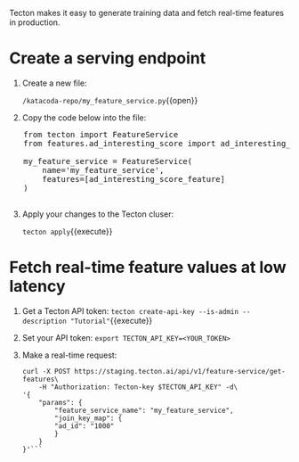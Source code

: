 Tecton makes it easy to generate training data and fetch real-time features in production.

# Create a serving endpoint

1. Create a new file:

   `/katacoda-repo/my_feature_service.py`{{open}}

2. Copy the code below into the file:

  <pre class="file" data-filename="/katacoda-repo/my_feature_service.py" data-target="replace">
   from tecton import FeatureService
   from features.ad_interesting_score import ad_interesting_score_feature 
   
   my_feature_service = FeatureService(
       name='my_feature_service',
       features=[ad_interesting_score_feature]
   )
  </pre>

3. Apply your changes to the Tecton cluser:

    `tecton apply`{{execute}}

# Fetch real-time feature values at low latency

1. Get a Tecton API token:
    `tecton create-api-key --is-admin --description "Tutorial"`{{execute}}

2. Set your API token:
    `export TECTON_API_KEY=<YOUR_TOKEN>`

3. Make a real-time request:
    ```
    curl -X POST https://staging.tecton.ai/api/v1/feature-service/get-features\
        -H "Authorization: Tecton-key $TECTON_API_KEY" -d\
    '{
        "params": {
            "feature_service_name": "my_feature_service",
            "join_key_map": {
            "ad_id": "1000"
            }
        }
    }'```
